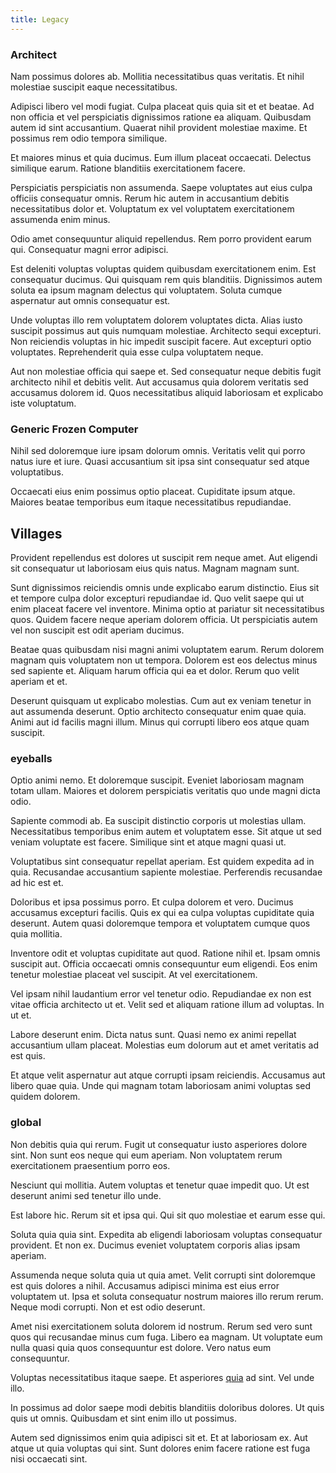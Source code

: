```yaml
---
title: Legacy
---
```


### Architect

Nam possimus dolores ab. Mollitia necessitatibus quas veritatis. Et nihil molestiae suscipit eaque necessitatibus.

Adipisci libero vel modi fugiat. Culpa placeat quis quia sit et et beatae. Ad non officia et vel perspiciatis dignissimos ratione ea aliquam. Quibusdam autem id sint accusantium. Quaerat nihil provident molestiae maxime. Et possimus rem odio tempora similique.

Et maiores minus et quia ducimus. Eum illum placeat occaecati. Delectus similique earum. Ratione blanditiis exercitationem facere.

Perspiciatis perspiciatis non assumenda. Saepe voluptates aut eius culpa officiis consequatur omnis. Rerum hic autem in accusantium debitis necessitatibus dolor et. Voluptatum ex vel voluptatem exercitationem assumenda enim minus.

Odio amet consequuntur aliquid repellendus. Rem porro provident earum qui. Consequatur magni error adipisci.

Est deleniti voluptas voluptas quidem quibusdam exercitationem enim. Est consequatur ducimus. Qui quisquam rem quis blanditiis. Dignissimos autem soluta ea ipsum magnam delectus qui voluptatem. Soluta cumque aspernatur aut omnis consequatur est.

Unde voluptas illo rem voluptatem dolorem voluptates dicta. Alias iusto suscipit possimus aut quis numquam molestiae. Architecto sequi excepturi. Non reiciendis voluptas in hic impedit suscipit facere. Aut excepturi optio voluptates. Reprehenderit quia esse culpa voluptatem neque.

Aut non molestiae officia qui saepe et. Sed consequatur neque debitis fugit architecto nihil et debitis velit. Aut accusamus quia dolorem veritatis sed accusamus dolorem id. Quos necessitatibus aliquid laboriosam et explicabo iste voluptatum.

### Generic Frozen Computer

Nihil sed doloremque iure ipsam dolorum omnis. Veritatis velit qui porro natus iure et iure. Quasi accusantium sit ipsa sint consequatur sed atque voluptatibus.

Occaecati eius enim possimus optio placeat. Cupiditate ipsum atque. Maiores beatae temporibus eum itaque necessitatibus repudiandae.

## Villages

Provident repellendus est dolores ut suscipit rem neque amet. Aut eligendi sit consequatur ut laboriosam eius quis natus. Magnam magnam sunt.

Sunt dignissimos reiciendis omnis unde explicabo earum distinctio. Eius sit et tempore culpa dolor excepturi repudiandae id. Quo velit saepe qui ut enim placeat facere vel inventore. Minima optio at pariatur sit necessitatibus quos. Quidem facere neque aperiam dolorem officia. Ut perspiciatis autem vel non suscipit est odit aperiam ducimus.

Beatae quas quibusdam nisi magni animi voluptatem earum. Rerum dolorem magnam quis voluptatem non ut tempora. Dolorem est eos delectus minus sed sapiente et. Aliquam harum officia qui ea et dolor. Rerum quo velit aperiam et et.

Deserunt quisquam ut explicabo molestias. Cum aut ex veniam tenetur in aut assumenda deserunt. Optio architecto consequatur enim quae quia. Animi aut id facilis magni illum. Minus qui corrupti libero eos atque quam suscipit.

### eyeballs

Optio animi nemo. Et doloremque suscipit. Eveniet laboriosam magnam totam ullam. Maiores et dolorem perspiciatis veritatis quo unde magni dicta odio.

Sapiente commodi ab. Ea suscipit distinctio corporis ut molestias ullam. Necessitatibus temporibus enim autem et voluptatem esse. Sit atque ut sed veniam voluptate est facere. Similique sint et atque magni quasi ut.

Voluptatibus sint consequatur repellat aperiam. Est quidem expedita ad in quia. Recusandae accusantium sapiente molestiae. Perferendis recusandae ad hic est et.

Doloribus et ipsa possimus porro. Et culpa dolorem et vero. Ducimus accusamus excepturi facilis. Quis ex qui ea culpa voluptas cupiditate quia deserunt. Autem quasi doloremque tempora et voluptatem cumque quos quia mollitia.

Inventore odit et voluptas cupiditate aut quod. Ratione nihil et. Ipsam omnis suscipit aut. Officia occaecati omnis consequuntur eum eligendi. Eos enim tenetur molestiae placeat vel suscipit. At vel exercitationem.

Vel ipsam nihil laudantium error vel tenetur odio. Repudiandae ex non est vitae officia architecto ut et. Velit sed et aliquam ratione illum ad voluptas. In ut et.

Labore deserunt enim. Dicta natus sunt. Quasi nemo ex animi repellat accusantium ullam placeat. Molestias eum dolorum aut et amet veritatis ad est quis.

Et atque velit aspernatur aut atque corrupti ipsam reiciendis. Accusamus aut libero quae quia. Unde qui magnam totam laboriosam animi voluptas sed quidem dolorem.

### global

Non debitis quia qui rerum. Fugit ut consequatur iusto asperiores dolore sint. Non sunt eos neque qui eum aperiam. Non voluptatem rerum exercitationem praesentium porro eos.

Nesciunt qui mollitia. Autem voluptas et tenetur quae impedit quo. Ut est deserunt animi sed tenetur illo unde.

Est labore hic. Rerum sit et ipsa qui. Qui sit quo molestiae et earum esse qui.

Soluta quia quia sint. Expedita ab eligendi laboriosam voluptas consequatur provident. Et non ex. Ducimus eveniet voluptatem corporis alias ipsam aperiam.

Assumenda neque soluta quia ut quia amet. Velit corrupti sint doloremque est quis dolores a nihil. Accusamus adipisci minima est eius error voluptatem ut. Ipsa et soluta consequatur nostrum maiores illo rerum rerum. Neque modi corrupti. Non et est odio deserunt.

Amet nisi exercitationem soluta dolorem id nostrum. Rerum sed vero sunt quos qui recusandae minus cum fuga. Libero ea magnam. Ut voluptate eum nulla quasi quia quos consequuntur est dolore. Vero natus eum consequuntur.

Voluptas necessitatibus itaque saepe. Et asperiores [quia](/facere/temporibus/adipisci/dot_com_infrastructure_microchip.md) ad sint. Vel unde illo.

In possimus ad dolor saepe modi debitis blanditiis doloribus dolores. Ut quis quis ut omnis. Quibusdam et sint enim illo ut possimus.

Autem sed dignissimos enim quia adipisci sit et. Et at laboriosam ex. Aut atque ut quia voluptas qui sint. Sunt dolores enim facere ratione est fuga nisi occaecati sint.
